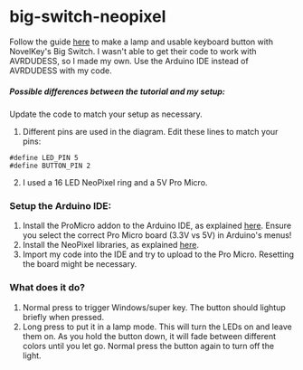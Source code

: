 # big-switch-neopixel

Follow the guide [here](https://www.reddit.com/r/MechanicalKeyboards/comments/7oiv5o/guide_how_to_make_a_big_switch_lamp/) to make a lamp and usable keyboard button with NovelKey's Big Switch. I wasn't able to get their code to work with AVRDUDESS, so I made my own. Use the Arduino IDE instead of AVRDUDESS with my code.

##### Possible differences between the tutorial and my setup:
Update the code to match your setup as necessary.

  1. Different pins are used in the diagram.
  Edit these lines to match your pins:
  
    
    #define LED_PIN 5
    #define BUTTON_PIN 2
  2. I used a 16 LED NeoPixel ring and a 5V Pro Micro.

### Setup the Arduino IDE:
  1. Install the ProMicro addon to the Arduino IDE, as explained [here](https://learn.sparkfun.com/tutorials/pro-micro--fio-v3-hookup-guide#installing-windows). Ensure you select the correct Pro Micro board (3.3V vs 5V) in Arduino's menus!
  2. Install the NeoPixel libraries, as explained [here](https://learn.adafruit.com/adafruit-neopixel-uberguide/arduino-library-installation).
  3. Import my code into the IDE and try to upload to the Pro Micro. Resetting the board might be necessary.
  
### What does it do?
  1. Normal press to trigger Windows/super key. The button should lightup briefly when pressed.
  2. Long press to put it in a lamp mode. This will turn the LEDs on and leave them on. As you hold the button down, it will fade between different colors until you let go. Normal press the button again to turn off the light.
  
  
  
